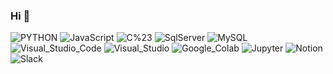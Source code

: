 ### Hi 👋

<!--
**CHOI-HC/CHOI-HC** is a ✨ _special_ ✨ repository because its `README.md` (this file) appears on your GitHub profile.

Here are some ideas to get you started:

- 🔭 I’m currently working on ...
- 🌱 I’m currently learning ...
- 👯 I’m looking to collaborate on ...
- 🤔 I’m looking for help with ...
- 💬 Ask me about ...
- 📫 How to reach me: ...
- 😄 Pronouns: ...
- ⚡ Fun fact: ...
-->
![PYTHON](https://img.shields.io/badge/-Python-3776AB?style=flat&logo=Python&logoColor=white)
![JavaScript](https://img.shields.io/badge/-JavaScript-F7DF1E?style=flat&logo=Python&logoColor=white)
![C%23](https://img.shields.io/badge/-C%23-512BD4?logo=Csharp&style=flat&logo=c-sharp&logoColor=white)
![SqlServer](https://img.shields.io/badge/-MicrosoftSQLServer-CC2927?style=flat&logo=Python&logoColor=white)
![MySQL](https://img.shields.io/badge/-MySQL-4479A1?style=flat&logo=MySQL&logoColor=white)<br>
![Visual_Studio_Code](https://img.shields.io/badge/-Visual_Studio_Code-007ACC?style=flat&logo=VisualStudioCode&logoColor=white)
![Visual_Studio](https://img.shields.io/badge/-Visual_Studio-5C2D91?style=flat&logo=VisualStudio&logoColor=white)
![Google_Colab](https://img.shields.io/badge/-Google_Colab-F9AB00?style=flat&logo=Googlecolab&logoColor=white)
![Jupyter](https://img.shields.io/badge/-Jupyter-F37626?style=flat&logo=Jupyter&logoColor=white)
![Notion](https://img.shields.io/badge/-Notion-000000?style=flat&logo=Notion&logoColor=white)
![Slack](https://img.shields.io/badge/-Slack-4A154B?style=flat&logo=Slack&logoColor=white)
